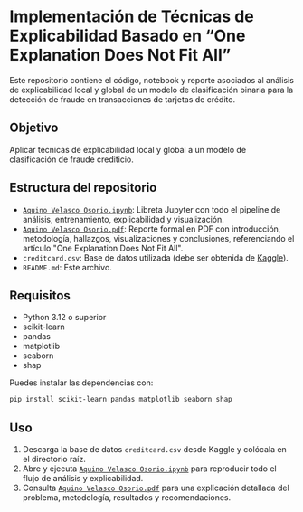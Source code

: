# Implementación de Técnicas de Explicabilidad Basado en “One Explanation Does Not Fit All”

Este repositorio contiene el código, notebook y reporte asociados al análisis de explicabilidad local y global de un modelo de clasificación binaria para la detección de fraude en transacciones de tarjetas de crédito.

## Objetivo

Aplicar técnicas de explicabilidad local y global a un modelo de clasificación de fraude
crediticio.

## Estructura del repositorio

- [`Aquino Velasco Osorio.ipynb`](./Aquino%20Velasco%20Osorio.ipynb): Libreta Jupyter con todo el pipeline de análisis, entrenamiento, explicabilidad y visualización.
- [`Aquino Velasco Osorio.pdf`](./Aquino%20Velasco%20Osorio.pdf): Reporte formal en PDF con introducción, metodología, hallazgos, visualizaciones y conclusiones, referenciando el artículo "One Explanation Does Not Fit All".
- `creditcard.csv`: Base de datos utilizada (debe ser obtenida de [Kaggle](https://www.kaggle.com/datasets/mlg-ulb/creditcardfraud)).
- `README.md`: Este archivo.

## Requisitos

- Python 3.12 o superior
- scikit-learn
- pandas
- matplotlib
- seaborn
- shap

Puedes instalar las dependencias con:

```bash
pip install scikit-learn pandas matplotlib seaborn shap
```

## Uso
1. Descarga la base de datos `creditcard.csv` desde Kaggle y colócala en el directorio raíz.
2. Abre y ejecuta [`Aquino Velasco Osorio.ipynb`](./Aquino%20Velasco%20Osorio.ipynb) para reproducir todo el flujo de análisis y explicabilidad.
3. Consulta [`Aquino Velasco Osorio.pdf`](./Aquino%20Velasco%20Osorio.pdf) para una explicación detallada del problema, metodología, resultados y recomendaciones.